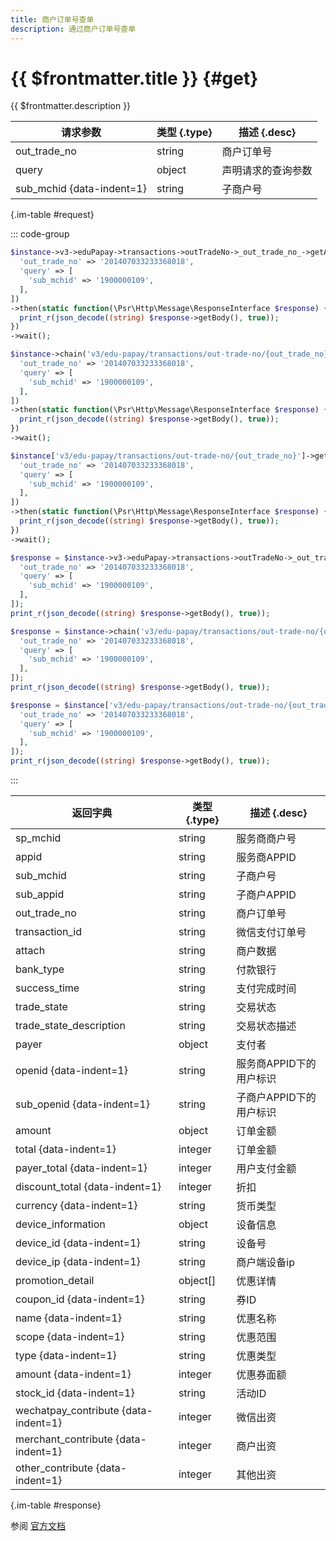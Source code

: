 ```yaml
---
title: 商户订单号查单
description: 通过商户订单号查单
---
```


# {{ $frontmatter.title }} {#get}

{{ $frontmatter.description }}

| 请求参数 | 类型 {.type} | 描述 {.desc}
| --- | --- | ---
| out_trade_no | string | 商户订单号
| query | object | 声明请求的查询参数
| sub_mchid {data-indent=1} | string | 子商户号

{.im-table #request}

::: code-group

```php [异步纯链式]
$instance->v3->eduPapay->transactions->outTradeNo->_out_trade_no_->getAsync([
  'out_trade_no' => '201407033233368018',
  'query' => [
    'sub_mchid' => '1900000109',
  ],
])
->then(static function(\Psr\Http\Message\ResponseInterface $response) {
  print_r(json_decode((string) $response->getBody(), true));
})
->wait();
```

```php [异步声明式]
$instance->chain('v3/edu-papay/transactions/out-trade-no/{out_trade_no}')->getAsync([
  'out_trade_no' => '201407033233368018',
  'query' => [
    'sub_mchid' => '1900000109',
  ],
])
->then(static function(\Psr\Http\Message\ResponseInterface $response) {
  print_r(json_decode((string) $response->getBody(), true));
})
->wait();
```

```php [异步属性式]
$instance['v3/edu-papay/transactions/out-trade-no/{out_trade_no}']->getAsync([
  'out_trade_no' => '201407033233368018',
  'query' => [
    'sub_mchid' => '1900000109',
  ],
])
->then(static function(\Psr\Http\Message\ResponseInterface $response) {
  print_r(json_decode((string) $response->getBody(), true));
})
->wait();
```

```php [同步纯链式]
$response = $instance->v3->eduPapay->transactions->outTradeNo->_out_trade_no_->get([
  'out_trade_no' => '201407033233368018',
  'query' => [
    'sub_mchid' => '1900000109',
  ],
]);
print_r(json_decode((string) $response->getBody(), true));
```

```php [同步声明式]
$response = $instance->chain('v3/edu-papay/transactions/out-trade-no/{out_trade_no}')->get([
  'out_trade_no' => '201407033233368018',
  'query' => [
    'sub_mchid' => '1900000109',
  ],
]);
print_r(json_decode((string) $response->getBody(), true));
```

```php [同步属性式]
$response = $instance['v3/edu-papay/transactions/out-trade-no/{out_trade_no}']->get([
  'out_trade_no' => '201407033233368018',
  'query' => [
    'sub_mchid' => '1900000109',
  ],
]);
print_r(json_decode((string) $response->getBody(), true));
```

:::

| 返回字典 | 类型 {.type} | 描述 {.desc}
| --- | --- | ---
| sp_mchid | string | 服务商商户号
| appid | string | 服务商APPID
| sub_mchid | string | 子商户号
| sub_appid | string | 子商户APPID
| out_trade_no | string | 商户订单号
| transaction_id | string | 微信支付订单号
| attach | string | 商户数据
| bank_type | string | 付款银行
| success_time | string | 支付完成时间
| trade_state | string | 交易状态
| trade_state_description | string | 交易状态描述
| payer | object | 支付者
| openid {data-indent=1} | string | 服务商APPID下的用户标识
| sub_openid {data-indent=1} | string | 子商户APPID下的用户标识
| amount | object | 订单金额
| total {data-indent=1} | integer | 订单金额
| payer_total {data-indent=1} | integer | 用户支付金额
| discount_total {data-indent=1} | integer | 折扣
| currency {data-indent=1} | string | 货币类型
| device_information | object | 设备信息
| device_id {data-indent=1} | string | 设备号
| device_ip {data-indent=1} | string | 商户端设备ip
| promotion_detail | object[] | 优惠详情
| coupon_id {data-indent=1} | string | 券ID
| name {data-indent=1} | string | 优惠名称
| scope {data-indent=1} | string | 优惠范围
| type {data-indent=1} | string | 优惠类型
| amount {data-indent=1} | integer | 优惠券面额
| stock_id {data-indent=1} | string | 活动ID
| wechatpay_contribute {data-indent=1} | integer | 微信出资
| merchant_contribute {data-indent=1} | integer | 商户出资
| other_contribute {data-indent=1} | integer | 其他出资

{.im-table #response}

参阅 [官方文档](https://pay.weixin.qq.com/wiki/doc/apiv3/Offline/apis/chapter5_2_9.shtml)
